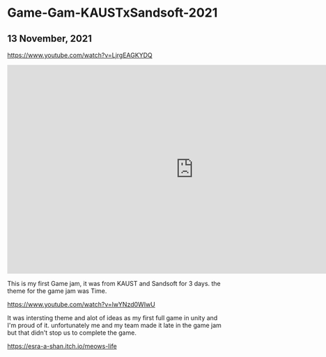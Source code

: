 # Game-Gam-KAUSTxSandsoft-2021
## 13 November, 2021
https://www.youtube.com/watch?v=LjrgEAGKYDQ

<p aligna"center">
 <iframe width="853" height="480" src="https://www.youtube.com/embed/LjrgEAGKYDQ" title="YouTube video player" frameborder="0" allow="accelerometer; autoplay; clipboard-write; encrypted-media; gyroscope; picture-in-picture" allowfullscreen></iframe>
</p>

This is my first Game jam, it was from KAUST and Sandsoft
for 3 days. the theme for the game jam was Time.

https://www.youtube.com/watch?v=lwYNzd0WIwU

It was intersting theme and alot of ideas as my first full game in unity and I'm proud of it.
unfortunately me and my team made it late in the game jam but that didn't stop us to complete the game.

https://esra-a-shan.itch.io/meows-life
